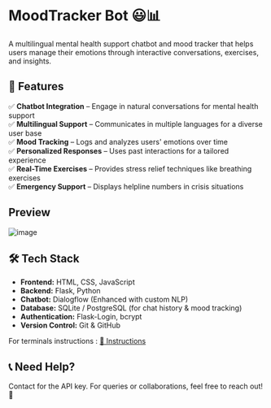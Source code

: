 # **MoodTracker Bot** 😃📊  
A multilingual mental health support chatbot and mood tracker that helps users manage their emotions through interactive conversations, exercises, and insights.  

## **🚀 Features**  
✅ **Chatbot Integration** – Engage in natural conversations for mental health support  
✅ **Multilingual Support** – Communicates in multiple languages for a diverse user base  
✅ **Mood Tracking** – Logs and analyzes users' emotions over time  
✅ **Personalized Responses** – Uses past interactions for a tailored experience  
✅ **Real-Time Exercises** – Provides stress relief techniques like breathing exercises  
✅ **Emergency Support** – Displays helpline numbers in crisis situations  

## Preview
![image](https://github.com/user-attachments/assets/d070991b-6311-4e83-81d8-cc3e05fdf2ca)

## **🛠️ Tech Stack**  
- **Frontend:** HTML, CSS, JavaScript  
- **Backend:** Flask, Python  
- **Chatbot:** Dialogflow (Enhanced with custom NLP)  
- **Database:** SQLite / PostgreSQL (for chat history & mood tracking)  
- **Authentication:** Flask-Login, bcrypt  
- **Version Control:** Git & GitHub  

For terminals instructions : [📜 Instructions](Instructions.md)

## 📞 Need Help?
Contact for the API key.
For queries or collaborations, feel free to reach out! 🚀
